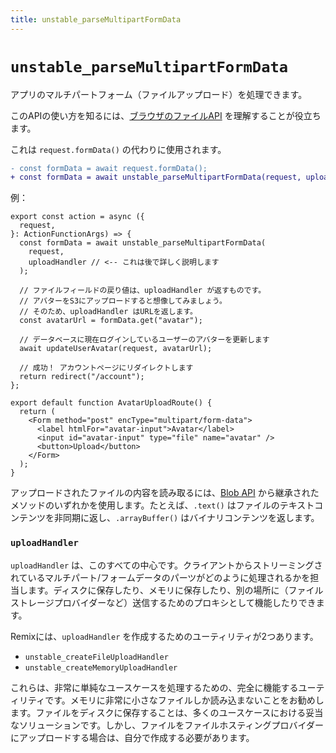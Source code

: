```yaml
---
title: unstable_parseMultipartFormData
---
```


# `unstable_parseMultipartFormData`

アプリのマルチパートフォーム（ファイルアップロード）を処理できます。

このAPIの使い方を知るには、[ブラウザのファイルAPI][the-browser-file-api] を理解することが役立ちます。

これは `request.formData()` の代わりに使用されます。

```diff
- const formData = await request.formData();
+ const formData = await unstable_parseMultipartFormData(request, uploadHandler);
```

例：

```tsx lines=[4-7,12,25]
export const action = async ({
  request,
}: ActionFunctionArgs) => {
  const formData = await unstable_parseMultipartFormData(
    request,
    uploadHandler // <-- これは後で詳しく説明します
  );

  // ファイルフィールドの戻り値は、uploadHandler が返すものです。
  // アバターをS3にアップロードすると想像してみましょう。
  // そのため、uploadHandler はURLを返します。
  const avatarUrl = formData.get("avatar");

  // データベースに現在ログインしているユーザーのアバターを更新します
  await updateUserAvatar(request, avatarUrl);

  // 成功！ アカウントページにリダイレクトします
  return redirect("/account");
};

export default function AvatarUploadRoute() {
  return (
    <Form method="post" encType="multipart/form-data">
      <label htmlFor="avatar-input">Avatar</label>
      <input id="avatar-input" type="file" name="avatar" />
      <button>Upload</button>
    </Form>
  );
}
```

アップロードされたファイルの内容を読み取るには、[Blob API][the-blob-api] から継承されたメソッドのいずれかを使用します。たとえば、`.text()` はファイルのテキストコンテンツを非同期に返し、`.arrayBuffer()` はバイナリコンテンツを返します。

### `uploadHandler`

`uploadHandler` は、このすべての中心です。クライアントからストリーミングされているマルチパート/フォームデータのパーツがどのように処理されるかを担当します。ディスクに保存したり、メモリに保存したり、別の場所に（ファイルストレージプロバイダーなど）送信するためのプロキシとして機能したりできます。

Remixには、`uploadHandler` を作成するためのユーティリティが2つあります。

- `unstable_createFileUploadHandler`
- `unstable_createMemoryUploadHandler`

これらは、非常に単純なユースケースを処理するための、完全に機能するユーティリティです。メモリに非常に小さなファイルしか読み込まないことをお勧めします。ファイルをディスクに保存することは、多くのユースケースにおける妥当なソリューションです。しかし、ファイルをファイルホスティングプロバイダーにアップロードする場合は、自分で作成する必要があります。

[the-browser-file-api]: https://developer.mozilla.org/en-US/docs/Web/API/File
[the-blob-api]: https://developer.mozilla.org/en-US/docs/Web/API/Blob
